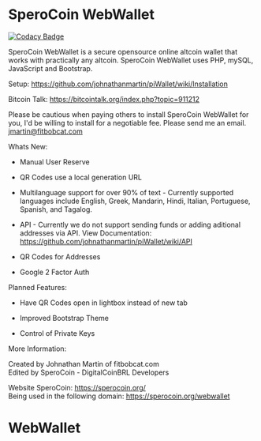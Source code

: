 SperoCoin WebWallet
========

[![Codacy Badge](https://api.codacy.com/project/badge/Grade/d6cddd07f20e4d11840a35bd7f23ce78)](https://app.codacy.com/app/DigitalCoin1/WebWallet?utm_source=github.com&utm_medium=referral&utm_content=DigitalCoin1/WebWallet&utm_campaign=Badge_Grade_Dashboard)

SperoCoin WebWallet is a secure opensource online altcoin wallet that works with practically any altcoin. SperoCoin WebWallet uses PHP, mySQL, JavaScript and Bootstrap.

Setup: https://github.com/johnathanmartin/piWallet/wiki/Installation

Bitcoin Talk: https://bitcointalk.org/index.php?topic=911212

Please be cautious when paying others to install SperoCoin WebWallet for you, I'd be willing to install for a negotiable fee. Please send me an email. jmartin@fitbobcat.com

Whats New:

- Manual User Reserve

- QR Codes use a local generation URL

- Multilanguage support for over 90% of text - Currently supported languages include English, Greek, Mandarin, Hindi, Italian, Portuguese, Spanish, and Tagalog.

- API - Currently we do not support sending funds or adding aditional addresses via API. View Documentation: https://github.com/johnathanmartin/piWallet/wiki/API

- QR Codes for Addresses

- Google 2 Factor Auth


Planned Features:
- Have QR Codes open in lightbox instead of new tab

- Improved Bootstrap Theme

- Control of Private Keys

More Information:

Created by Johnathan Martin of fitbobcat.com<br>
Edited by SperoCoin - DigitalCoinBRL Developers

Website SperoCoin: https://sperocoin.org/<br>
Being used in the following domain: https://sperocoin.org/webwallet
# WebWallet
